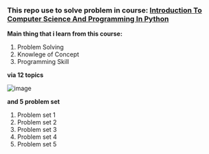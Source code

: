 ### This repo use to solve problem in course: [Introduction To Computer Science And Programming In Python](https://ocw.mit.edu/courses/6-0001-introduction-to-computer-science-and-programming-in-python-fall-2016/pages/syllabus/)
**Main thing that i learn from this course:**
1. Problem Solving
2. Knowlege of Concept
3. Programming Skill

**via 12 topics**

![image](https://github.com/lenguyenngocmai/Intro_computer_science_and_programming_in_python/assets/92318237/3bf1db2b-c893-4473-b180-0bf9bd07aa9f)

**and 5 problem set**

1. Problem set 1
2. Problem set 2
3. Problem set 3
4. Problem set 4
5. Problem set 5

